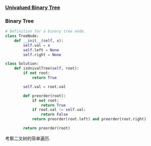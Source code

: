### [Univalued Binary Tree](https://leetcode.com/problems/univalued-binary-tree/)


### Binary Tree


```Python
# Definition for a binary tree node.
class TreeNode:
    def __init__(self, x):
        self.val = x
        self.left = None
        self.right = None

class Solution:
    def isUnivalTree(self, root):
        if not root:
            return True

        self.val = root.val

        def preorder(root):
            if not root:
                return True
            if root.val != self.val:
                return False
            return preorder(root.left) and preorder(root.right)

        return preorder(root)

```

考察二叉树的简单遍历.